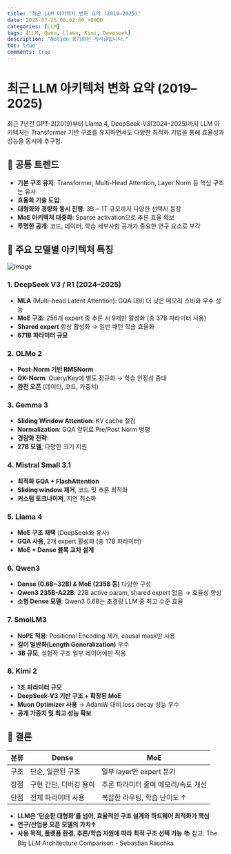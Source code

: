 ```yaml
---
title: "최근 LLM 아키텍처 변화 요약 (2019–2025)"
date: 2025-07-25 08:02:00 +0900
categories: [LLM]
tags: [LLM, Qwen, Llama, Kimi, Deepseek]
description: "Notion 동기화된 게시글입니다."
toc: true
comments: true
---
```


# 최근 LLM 아키텍처 변화 요약 (2019–2025)

최근 7년간 GPT-2(2019)부터 Llama 4, DeepSeek-V3(2024–2025)까지 LLM 아키텍처는 Transformer 기반 구조를 유지하면서도 다양한 최적화 기법을 통해 효율성과 성능을 동시에 추구함.

## 🔑 공통 트렌드

- **기본 구조 유지**: Transformer, Multi-Head Attention, Layer Norm 등 핵심 구조는 유사
- **효율화 기술 도입**:
- **대형화와 경량화 동시 진행**: 3B ~ 1T 규모까지 다양한 선택지 등장
- **MoE 아키텍처 대중화**: Sparse activation으로 추론 효율 확보
- **투명한 공개**: 코드, 데이터, 학습 세부사항 공개가 중요한 연구 요소로 부각
## 📌 주요 모델별 아키텍처 특징

![Image](https://prod-files-secure.s3.us-west-2.amazonaws.com/e6db513d-ec54-40ff-aa74-2487b0bcfe15/ac24fdd3-febf-45c7-8e99-afb6446591d8/image.png?X-Amz-Algorithm=AWS4-HMAC-SHA256&X-Amz-Content-Sha256=UNSIGNED-PAYLOAD&X-Amz-Credential=ASIAZI2LB466QRKHVOTU%2F20250726%2Fus-west-2%2Fs3%2Faws4_request&X-Amz-Date=20250726T065047Z&X-Amz-Expires=3600&X-Amz-Security-Token=IQoJb3JpZ2luX2VjEC4aCXVzLXdlc3QtMiJHMEUCIGT6Kh5qmOOiOeUDeJD9LtodWY2jPozT6RUHbNHf3eraAiEA4kQi1FMZxJVXHZdd%2Bg%2FprwpncQ3gziQHJUlvo1jP3hsq%2FwMIVxAAGgw2Mzc0MjMxODM4MDUiDKBOP0n1LKdnBAWIyircA48w2kbPp7k6agvS7gScycitB7BzE2rRsHR1hcdumtw%2FFViosy%2FqCCTRCttI2pccR6TtQjilXBphPsoW6bL%2BLcqP6cNtAo87IPm5dSdAYmrqTCIqqOCybuSO6iPvVOz7SopH14SCslN1u48nuD%2FsIWt4xzZ5ZHutW9uHRmGpq1tFBWehkIFiaLG4PE8PcGpE8m0DVR9Qngoa5mO3koPdzq3sNNg6VlZTIjE7RUKvuwVHJ0%2BimZpdQAHUCVhtbM3x7MgxGJZS3zCWk0f0FPf%2BkM%2B7V9lIb8iIvIbsdhpXdobQf4TyxlbKej8AsPsuXT1xf%2Bg9G5dsAs1QSD0tNCaRVNZaQnNQ5hJgZFXfID5NRVcCv%2BAimCx8RzevMm77uP7mdGPNr1X1RzIJ9ieULw5knQaepaJeriO5CpSkvaSpiFop3ZaZG2g83dA%2BS4sgNT%2FKkcBS4XTOrxxydcQIqtfxwRzGeEv%2FHKBvzgJIucT%2BesF7dZeud%2B65vFCLjlHRVIRu2DWD9hRyOFQr%2B8S2%2Bs6FTuda3GXjvc4koc0oLwgCeZI%2FUJFaY4DnWbXhEv%2FetgdSaaBSTZpkpLYkita1ptUl%2FL1KvnLPcvFzWte%2FjK%2FaptSkPo8c8Uca7MpH%2B7h8MI%2FikcQGOqUBebZGS%2BMPHxGQDL40sNz8lMgDcbFTRaGjgYb7DHOpNPjQjk0nMVyDi65zYcqZxFodMw7bKLHfdZfaC8Lr751VTKJl5daWcpRXPY94N2bAAQMnQqPc8LWjUysaDVrG4tnZ9OY9YHiRAkugK%2BH9bXuRjz5HV1GIb5OuiIO0MfcHjFmUzGxoDJDSI4LK6vYOuug9KMoot%2FzgDXBq9DjiWPCqm8hBuUo%2F&X-Amz-Signature=b1e750731a5d72a7901e3976d7b623b0e09341348315975385a9071d7f921fdd&X-Amz-SignedHeaders=host&x-amz-checksum-mode=ENABLED&x-id=GetObject)

### 1. DeepSeek V3 / R1 (2024–2025)

- **MLA** (Multi-head Latent Attention): GQA 대비 더 낮은 메모리 소비와 우수 성능
- **MoE 구조**: 256개 expert 중 추론 시 9개만 활성화 (총 37B 파라미터 사용)
- **Shared expert** 항상 활성화 → 일반 패턴 학습 효율화
- **671B 파라미터 규모**
### 2. OLMo 2

- **Post-Norm 기반 RMSNorm**
- **QK-Norm**: Query/Key에 별도 정규화 → 학습 안정성 증대
- **완전 오픈** (데이터, 코드, 가중치)
### 3. Gemma 3

- **Sliding Window Attention**: KV cache 절감
- **Normalization**: GQA 앞뒤로 Pre/Post Norm 병행
- **경량화 전략**:
- **27B 모델**, 다양한 크기 지원
### 4. Mistral Small 3.1

- **최적화 GQA + FlashAttention**
- **Sliding window 제거**, 코드 및 추론 최적화
- **커스텀 토크나이저**, 지연 최소화
### 5. Llama 4

- **MoE 구조 채택** (DeepSeek와 유사)
- **GQA 사용**, 2개 expert 활성화 (총 17B 파라미터)
- **MoE + Dense 블록 교차 설계**
### 6. Qwen3

- **Dense (0.6B~32B) & MoE (235B 등)** 다양한 구성
- **Qwen3 235B-A22B**: 22B active param, shared expert 없음 → 효율성 향상
- **소형 Dense 모델**: Qwen3 0.6B는 초경량 LLM 중 최고 수준 효율
### 7. SmolLM3

- **NoPE 적용**: Positional Encoding 제거, causal mask만 사용
- **길이 일반화(Length Generalization)** 우수
- **3B 규모**, 실험적 구조 일부 레이어에만 적용
### 8. Kimi 2

- **1조 파라미터 규모**
- **DeepSeek-V3 기반 구조 + 확장된 MoE**
- **Muon Optimizer 사용** → AdamW 대비 loss decay 성능 우수
- **공개 가중치 및 최고 성능 확보**
## 🧩 결론

| 분류 | Dense | MoE |
| --- | --- | --- |
| 구조 | 단순, 일관된 구조 | 일부 layer만 expert 분기 |
| 장점 | 구현 간단, 디버깅 용이 | 추론 파라미터 줄여 메모리/속도 개선 |
| 단점 | 전체 파라미터 사용 | 복잡한 라우팅, 학습 난이도 ↑ |

- **LLM은 ‘단순한 대형화’를 넘어, 효율적인 구조 설계와 하드웨어 최적화가 핵심**
- **연구/산업용 오픈 모델의 가치↑**
- **사용 목적, 플랫폼 환경, 추론/학습 자원에 따라 최적 구조 선택 가능**
📚 참고: The Big LLM Architecture Comparison - Sebastian Raschka


